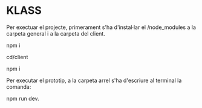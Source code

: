 # KLASS

Per exectuar el projecte, primerament s'ha d'instal·lar el /node_modules a la carpeta general i a la carpeta del client.

npm i

cd/client

npm i

Per executar el prototip, a la carpeta arrel s'ha d'escriure al terminal la comanda:

npm run dev.
